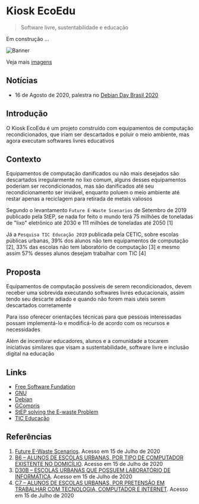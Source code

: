 # Kiosk EcoEdu

> Software livre, sustentabilidade e educação

Em construção ...

![Banner](https://pixelfed.social/storage/m/_v2/11720/beff4a2a7-9f0d20/FgkLsA96ik4d/k6akesfGIb3PQ6LnlW2lykIJ3e92sBZUjrWxomtM.png)

Veja mais [imagens](https://pixelfed.social/p/vitoranguia/193777600651464704)

## Notícias

* 16 de Agosto de 2020, palestra no [Debian Day Brasil 2020](https://wiki.debian.org/Brasil/Eventos/DebianDayBrasil2020)

## Introdução

O Kiosk EcoEdu é um projeto construído com equipamentos de computação
recondicionados, que iriam ser descartados e poluir o meio ambiente,
mas agora executam softwares livres educativos

## Contexto

Equipamentos de computação danificados ou não mais desejados são descartados
irregularmente no lixo comum, alguns desses equipamentos poderiam ser
recondicionados, mas são danificados até seu recondicionamento ser inviável,
enquanto poluem o meio ambiente até restar apenas a reciclagem para retirada
de metais valiosos

Segundo o levantamento `Future E-Waste Scenarios` de Setembro de 2019 publicado
pela StEP, se nada for feito o mundo terá 75 milhões de toneladas de "lixo"
eletrônico até 2030 e 111 milhões de toneladas até 2050 [1]

Já a `Pesquisa TIC Educação 2019` publicada pela CETIC, sobre escolas públicas
urbanas, 39% dos alunos não tem equipamentos de computação [2], 33% das escolas não
tem laboratório de computação [3] e mesmo assim 57% desses alunos desejam
trabalhar com TIC [4]

## Proposta

Equipamentos de computação possíveis de serem recondicionados, devem receber
uma sobrevida executando softwares livres educacionais, assim tendo seu
descarte adiado e quando não forem mais uteis serem descartados corretamente

Para isso oferecer orientações técnicas para que pessoas interessadas
possam implementá-lo e modificá-lo de acordo com os recursos e necessidades

Além de incentivar educadores, alunos e a comunidade a tocarem iniciativas
similares que visam a sustentabilidade, software livre e inclusão digital na educação

## Links 

* [Free Software Fundation](https://www.fsf.org/?set_language=pt-br)
* [GNU](https://www.gnu.org/home.pt-br.html)
* [Debian](https://www.debian.org/index.pt.html)
* [GCompris](https://gcompris.net/index-pt_BR.html)
* [StEP solving the E-waste Problem](http://www.step-initiative.org/other-publications.html)
* [TIC Educação](https://www.cetic.br/pt/pesquisa/educacao/indicadores)

## Referências
1. [Future E-Waste Scenarios](http://www.step-initiative.org/files/_documents/publications/FUTURE%20E-WASTE%20SCENARIOS_UNU_190829_low_screen.pdf). Acesso em 15 de Julho de 2020
2. [B6 – ALUNOS DE ESCOLAS URBANAS, POR TIPO DE COMPUTADOR EXISTENTE NO DOMICÍLIO](https://www.cetic.br/pt/tics/educacao/2019/escolas-urbanas-alunos/B6). Acesso em 15 de Julho de 2020
3. [D30B – ESCOLAS URBANAS QUE POSSUEM LABORATÓRIO DE INFORMÁTICA](https://www.cetic.br/pt/tics/educacao/2019/escolas-urbanas/D30B). Acesso em 15 de Julho de 2020
4. [C7 – ALUNOS DE ESCOLAS URBANAS, POR PRETENSÃO EM TRABALHAR COM TECNOLOGIA, COMPUTADOR E INTERNET](https://www.cetic.br/pt/tics/educacao/2019/escolas-urbanas-alunos/C7). Acesso em 15 de Julho de 2020



